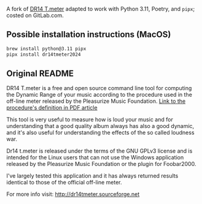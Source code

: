 A fork of [DR14 T.meter](http://dr14tmeter.sourceforge.net) adapted to work with Python 3.11, Poetry, and `pipx`; costed on GitLab.com.

## Possible installation instructions (MacOS)

```bash
brew install python@3.11 pipx
pipx install dr14tmeter2024
```

## Original README

DR14 T.meter is a free and open source command line tool for computing the Dynamic Range of your music according to the procedure used in the off-line meter released by the Pleasurize Music Foundation. [Link to the procedure's definition in PDF article](http://www.dynamicrange.de/sites/default/files/Measuring%20DR%20ENv3.pdf)

This tool is very useful to measure how is loud your music and for understanding that a good quality album always has also a good dynamic, and it's also useful for understanding the effects of the so called loudness war.

Dr14 t.meter is released under the terms of the  GNU GPLv3 license and  is intended for the Linux users that can not use the Windows application released by the Pleasurize Music Foundation or the plugin for Foobar2000.

I've largely tested this application and it has always returned results identical to those of the official off-line meter. 

For more info visit: http://dr14tmeter.sourceforge.net
